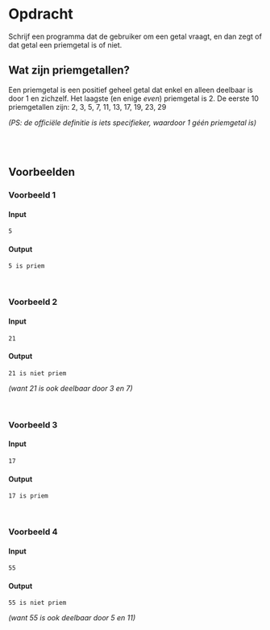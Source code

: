 # <b>Opdracht</b>
Schrijf een programma dat de gebruiker om een getal vraagt, en dan zegt of dat getal een priemgetal is of niet.

## Wat zijn priemgetallen?
Een priemgetal is een positief geheel getal dat enkel en alleen deelbaar is door 1 en zichzelf. Het laagste (en enige <i>even</i>) priemgetal is 2. De eerste 10 priemgetallen zijn:
    2, 3, 5, 7, 11, 13, 17, 19, 23, 29

<i>(PS: de officiële definitie is iets specifieker, waardoor 1 géén priemgetal is)</i>
 
<br>
<br> 
 
## <b>Voorbeelden</b>
### Voorbeeld 1
#### Input
```console?lang=python
5
```

#### Output
```console?lang=python
5 is priem
```

<br>

### Voorbeeld 2
#### Input
```console?lang=python
21
```

#### Output
```console?lang=python
21 is niet priem
```
<i>(want 21 is ook deelbaar door 3 en 7)</i>

<br>

### Voorbeeld 3
#### Input
```console?lang=python
17
```

#### Output
```console?lang=python
17 is priem
```

<br>

### Voorbeeld 4
#### Input
```console?lang=python
55
```

#### Output
```console?lang=python
55 is niet priem
```
<i>(want 55 is ook deelbaar door 5 en 11)</i>